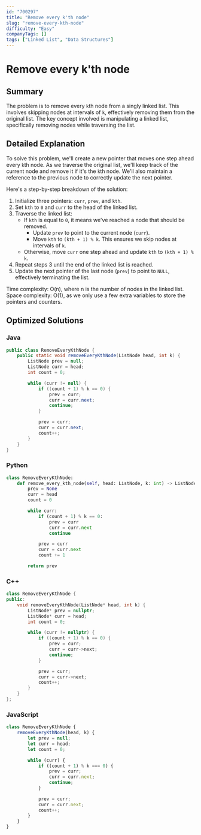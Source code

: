 ```yaml
---
id: "700297"
title: "Remove every k'th node"
slug: "remove-every-kth-node"
difficulty: "Easy"
companyTags: []
tags: ["Linked List", "Data Structures"]
---
```


# Remove every k'th node

## Summary
The problem is to remove every `k`th node from a singly linked list. This involves skipping nodes at intervals of `k`, effectively removing them from the original list. The key concept involved is manipulating a linked list, specifically removing nodes while traversing the list.

## Detailed Explanation
To solve this problem, we'll create a new pointer that moves one step ahead every `k`th node. As we traverse the original list, we'll keep track of the current node and remove it if it's the `k`th node. We'll also maintain a reference to the previous node to correctly update the next pointer.

Here's a step-by-step breakdown of the solution:

1. Initialize three pointers: `curr`, `prev`, and `kth`.
2. Set `kth` to `0` and `curr` to the head of the linked list.
3. Traverse the linked list:
	* If `kth` is equal to `0`, it means we've reached a node that should be removed.
		+ Update `prev` to point to the current node (`curr`).
		+ Move `kth` to `(kth + 1) % k`. This ensures we skip nodes at intervals of `k`.
	* Otherwise, move `curr` one step ahead and update `kth` to `(kth + 1) % k`.
4. Repeat steps 3 until the end of the linked list is reached.
5. Update the next pointer of the last node (`prev`) to point to `NULL`, effectively terminating the list.

Time complexity: O(n), where n is the number of nodes in the linked list.
Space complexity: O(1), as we only use a few extra variables to store the pointers and counters.

## Optimized Solutions

### Java
```java
public class RemoveEveryKthNode {
    public static void removeEveryKthNode(ListNode head, int k) {
        ListNode prev = null;
        ListNode curr = head;
        int count = 0;

        while (curr != null) {
            if ((count + 1) % k == 0) {
                prev = curr;
                curr = curr.next;
                continue;
            }

            prev = curr;
            curr = curr.next;
            count++;
        }
    }
}
```

### Python
```python
class RemoveEveryKthNode:
    def remove_every_kth_node(self, head: ListNode, k: int) -> ListNode:
        prev = None
        curr = head
        count = 0

        while curr:
            if (count + 1) % k == 0:
                prev = curr
                curr = curr.next
                continue

            prev = curr
            curr = curr.next
            count += 1

        return prev
```

### C++
```cpp
class RemoveEveryKthNode {
public:
    void removeEveryKthNode(ListNode* head, int k) {
        ListNode* prev = nullptr;
        ListNode* curr = head;
        int count = 0;

        while (curr != nullptr) {
            if ((count + 1) % k == 0) {
                prev = curr;
                curr = curr->next;
                continue;
            }

            prev = curr;
            curr = curr->next;
            count++;
        }
    }
};
```

### JavaScript
```javascript
class RemoveEveryKthNode {
    removeEveryKthNode(head, k) {
        let prev = null;
        let curr = head;
        let count = 0;

        while (curr) {
            if ((count + 1) % k === 0) {
                prev = curr;
                curr = curr.next;
                continue;
            }

            prev = curr;
            curr = curr.next;
            count++;
        }
    }
}
```
